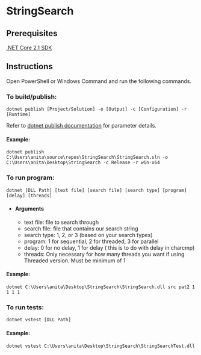 # StringSearch

## Prerequisites
[.NET Core 2.1 SDK](https://dotnet.microsoft.com/download/dotnet-core/2.1)

## Instructions 
Open PowerShell or Windows Command and run the following commands.

### To build/publish: 
`dotnet publish [Project/Solution] -o [Output] -c [Configuration] -r [Runtime]`

Refer to [dotnet publish documentation](https://docs.microsoft.com/en-us/dotnet/core/tools/dotnet-publish) for parameter details.

#### Example: 
`dotnet publish C:\Users\anita\source\repos\StringSearch\StringSearch.sln -o C:\Users\anita\Desktop\StringSearch -c Release -r win-x64 `

### To run program: 
`dotnet [DLL Path] [text file] [search file] [search type] [program] [delay] [threads]`
  - #### Arguments
    - text file: file to search through
    - search file: file that contains our search string
    - search type: 1, 2, or 3 (based on your search types)
    - program: 1 for sequential, 2 for threaded, 3 for parallel
    - delay: 0 for no delay, 1 for delay ( this is to do with delay in charcmp)
    - threads: Only necessary for how many threads you want if using Threaded version. Must be minimum of 1
    
#### Example: 
`dotnet C:\Users\anita\Desktop\StringSearch\StringSearch.dll src pat2 1 1 1 1`
 
### To run tests: 
`dotnet vstest [DLL Path]`

#### Example: 
`dotnet vstest C:\Users\anita\Desktop\StringSearch\StringSearchTest.dll`
